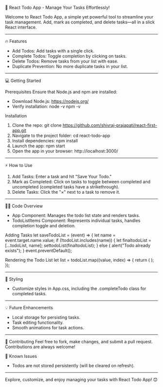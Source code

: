 
🚀 React Todo App - Manage Your Tasks Effortlessly!

Welcome to React Todo App, a simple yet powerful tool to streamline your task management. Add, mark as completed, and delete tasks—all in a slick React interface.

---

🔥 Features
- Add Todos: Add tasks with a single click.
- Complete Todos: Toggle completion by clicking on tasks.
- Delete Todos: Remove tasks from your list with ease.
- Duplicate Prevention: No more duplicate tasks in your list.

---

💻 Getting Started

Prerequisites
Ensure that Node.js and npm are installed:
- Download Node.js: https://nodejs.org/
- Verify installation:
  node -v
  npm -v

Installation
1. Clone the repo:
   git clone https://github.com/shivraj-prajapati/react-first-app.git
2. Navigate to the project folder:
   cd react-todo-app
3. Install dependencies:
   npm install
4. Launch the app:
   npm start
5. Open the app in your browser:
   http://localhost:3000/

---

⚡️ How to Use
1. Add Tasks: Enter a task and hit "Save Your Todo."
2. Mark as Completed: Click on tasks to toggle between completed and uncompleted (completed tasks have a strikethrough).
3. Delete Tasks: Click the "×" next to a task to remove it.

---

🧑‍💻 Code Overview
- App Component: Manages the todo list state and renders tasks.
- TodoListItems Component: Represents individual tasks, handles completion toggle and deletion.

Adding Tasks
let saveTodoList = (event) => {
  let name = event.target.name.value;
  if (!todoList.includes(name)) {
    let finaltodoList = [...todoList, name];
    settodoList(finaltodoList);
  } else {
    alert("Todo already exists");
  }
  event.preventDefault();

Rendering the Todo List
let list = todoList.map((value, index) => {
  return (
    <TodoListItems
      key={index}
      value={value}
      indexNumber={index}
      todoList={todoList}
      settodoList={settodoList}
    />
  );
});

---

🎨 Styling
- Customize styles in App.css, including the .completeTodo class for completed tasks.

---

💡 Future Enhancements
- Local storage for persisting tasks.
- Task editing functionality.
- Smooth animations for task actions.

---

🤝 Contributing
Feel free to fork, make changes, and submit a pull request. Contributions are always welcome!

🐛 Known Issues
- Todos are not stored persistently (will be cleared on refresh).

---

Explore, customize, and enjoy managing your tasks with React Todo App! 😊
